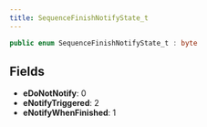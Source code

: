 ```yaml
---
title: SequenceFinishNotifyState_t
---
```


```csharp
public enum SequenceFinishNotifyState_t : byte
```

## Fields

- **eDoNotNotify**: 0
- **eNotifyTriggered**: 2
- **eNotifyWhenFinished**: 1

